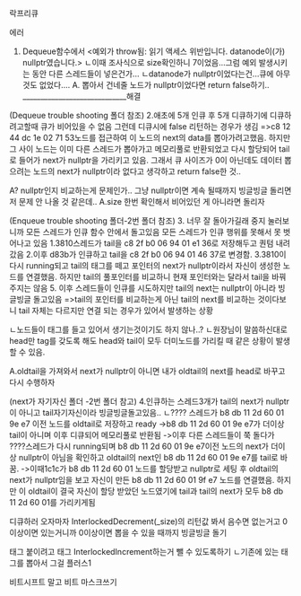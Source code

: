 락프리큐

에러
1. Dequeue함수에서 <예외가 throw됨: 읽기 액세스 위반입니다.
datanode이(가) nullptr였습니다.>
ㄴ이때 조사식으로 size확인하니 7이었음...그럼 예외 발생시키는 동안 다른 스레드들이 넣은건가...
ㄴdatanode가 nullptr이었다는건...큐에 아무것도 없었다....
A. 뽑아서 건네줄 노드가 nullptr이었다면 return false하기..
_____________________________해결

(Dequeue trouble shooting 폴더 참조)
2.애초에 5개 인큐 후 5개 디큐하기에 디큐하려고할때 큐가 비어있을 수 없음
그런데 디큐시에 false 리턴하는 경우가 생김
=>c8 12 44 dc 1e 02 71 53노드를 접근하여 이 노드의 next의 data를 뽑아가려고했음.
하지만 그 사이 노드는 이미 다른 스레드가 뽑아가고 메모리풀로 반환되었고 다시 할당되어 tail로 들어가 next가 nullptr을 가리키고 있음.
그래서 큐 사이즈가 0이 아닌데도 데이터 뽑으려는 노드의 next가 nullptr이라 없다고 생각하고 return false한 것..

A? nullptr인지 비교하는게 문제인가..
그냥 nullptr이면 계속 될때까지 빙글빙글 돌리면 저 문제 안 나올 것 같은데..
A.size 한번 확인해서 비어있던 게 아니라면 돌리자

(Enqueue trouble shooting 폴더-2번 폴더 참조)
3. 너무 잘 돌아가길래 중지 눌러보니까 모든 스레드가 인큐 함수 안에서 돌고있음
모든 스레드가 인큐 행위를 못해서 못 벗어나고 있음
1.3810스레드가 tail을 c8 2f b0 06 94 01 e1 36로 저장해두고 퀀텀 내려갔음
2.이후 d83b가 인큐하고 tail을 c8 2f b0 06 94 01 46 37로 변경함.
3.3810이 다시 running되고 tail의 태그를 떼고 포인터의 next가 nullptr이라서 자신이 생성한 노드를 연결했음. 하지만 tail의 풀포인터를 비교하니 현재 포인터와는 달라서 tail을 바꿔주지는 않음
5. 이후 스레드들이 인큐를 시도하지만 tail의 next는 nullptr이 아니라 빙글빙글 돌고있음
=>tail의 포인터를 비교하는게 아닌 tail의 next를 비교하는 것이다보니 tail 자체는 다르지만 연결 되는 경우가 있어서 발생하는 상황

ㄴ노드들이 태그를 들고 있어서 생기는것이기도 하지 않나..?
ㄴ원장님이 말씀하신대로 head만 tag를 갖도록 해도 head와 tail이 모두 더미노드를 가리킬 때 같은 상황이 발생할 수 있음.

A.oldtail을 가져와서 next가 nullptr이 아니면 내가 oldtail의 next를 head로 바꾸고 다시 수행하자

(next가 자기자신 폴더 -2번 폴더 참고)
4.인큐하는 스레드3개가 tail의 next가 nullptr이 아니고 tail자기자신이라 빙글빙글돌고있음..
ㄴ???? 스레드가 b8 db 11 2d 60 01 9e e7 이전 노드를 oldtail로 저장하고 ready
->b8 db 11 2d 60 01 9e e7가 더이상 tail이 아니며 이후 디큐되어 메모리풀로 반환됨
->이후 다른 스레드들이 쭉 돌다가 ????스레드가 다시 running되며 b8 db 11 2d 60 01 9e e7이전 노드의 next가 더이상 nullptr이 아님을 확인하고 oldtail의 next인 b8 db 11 2d 60 01 9e e7를 tail로 바꿈.
->이때1c1c가 b8 db 11 2d 60 01 노드를 할당받고 nullptr로 세팅 후 oldtail의 next가 nullptr임을 보고 자신이 만든 b8 db 11 2d 60 01 9f e7 노드를 연결했음. 하지만 이 oldtail이 결국 자신이 할당 받았던 노드였기에 tail과 tail의 next가 모두 b8 db 11 2d 60 01를 가리키게됨






디큐하러 오자마자 InterlockedDecrement(_size)의 리턴값 봐서 음수면 없는거고 0이상이면 있는거니까 0이상이면 뽑을 수 있을 때까지 빙글빙글 돌기

태그 붙이려고 태그 InterlockedIncrement하는거 뺄 수 있도록하기
ㄴ기존에 있는 태그를 뽑아서 그걸 플러스1

비트시프트 말고 비트 마스크쓰기
